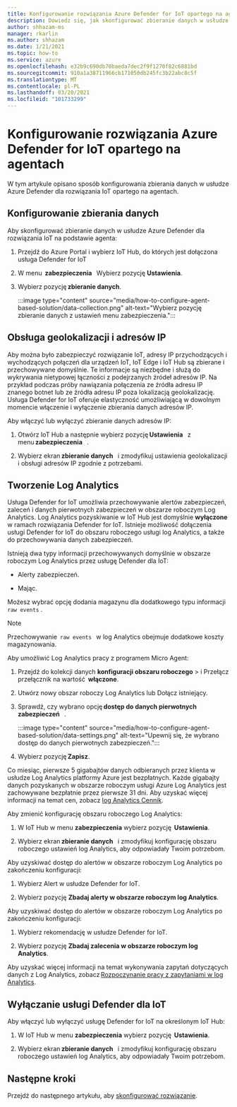 ```yaml
---
title: Konfigurowanie rozwiązania Azure Defender for IoT opartego na agentach
description: Dowiedz się, jak skonfigurować zbieranie danych w usłudze Azure Defender dla rozwiązania IoT na podstawie agenta
author: shhazam-ms
manager: rkarlin
ms.author: shhazam
ms.date: 1/21/2021
ms.topic: how-to
ms.service: azure
ms.openlocfilehash: e32b9c690db70baeda7dec2f9f1270f82c6881bd
ms.sourcegitcommit: 910a1a38711966cb171050db245fc3b22abc8c5f
ms.translationtype: MT
ms.contentlocale: pl-PL
ms.lasthandoff: 03/20/2021
ms.locfileid: "101733299"
---
```

# <a name="configure-azure-defender-for-iot-agent-based-solution"></a>Konfigurowanie rozwiązania Azure Defender for IoT opartego na agentach  

W tym artykule opisano sposób konfigurowania zbierania danych w usłudze Azure Defender dla rozwiązania IoT opartego na agentach.

## <a name="configure-data-collection"></a>Konfigurowanie zbierania danych

Aby skonfigurować zbieranie danych w usłudze Azure Defender dla rozwiązania IoT na podstawie agenta: 

1. Przejdź do Azure Portal i wybierz IoT Hub, do których jest dołączona usługa Defender for IoT 

1. W menu  **zabezpieczenia**   Wybierz pozycję **Ustawienia**. 

1. Wybierz pozycję **zbieranie danych**. 

    :::image type="content" source="media/how-to-configure-agent-based-solution/data-collection.png" alt-text="Wybierz pozycję zbieranie danych z ustawień menu zabezpieczenia.":::

## <a name="geolocation-and-ip-address-handling"></a>Obsługa geolokalizacji i adresów IP 

Aby można było zabezpieczyć rozwiązanie IoT, adresy IP przychodzących i wychodzących połączeń dla urządzeń IoT, IoT Edge i IoT Hub są zbierane i przechowywane domyślnie. Te informacje są niezbędne i służą do wykrywania nietypowej łączności z podejrzanych źródeł adresów IP. Na przykład podczas próby nawiązania połączenia ze źródła adresu IP znanego botnet lub ze źródła adresu IP poza lokalizacją geolokalizację. Usługa Defender for IoT oferuje elastyczność umożliwiającą w dowolnym momencie włączenie i wyłączenie zbierania danych adresów IP. 

Aby włączyć lub wyłączyć zbieranie danych adresów IP: 

1. Otwórz IoT Hub a następnie wybierz pozycję **Ustawienia**   z menu **zabezpieczenia**   . 

1. Wybierz ekran **zbieranie danych**   i zmodyfikuj ustawienia geolokalizacji i obsługi adresów IP zgodnie z potrzebami. 

## <a name="log-analytics-creation"></a>Tworzenie Log Analytics 

Usługa Defender for IoT umożliwia przechowywanie alertów zabezpieczeń, zaleceń i danych pierwotnych zabezpieczeń w obszarze roboczym Log Analytics. Log Analytics pozyskiwanie w IoT Hub jest domyślnie **wyłączone** w ramach rozwiązania Defender for IoT. Istnieje możliwość dołączenia usługi Defender for IoT do obszaru roboczego usługi log Analytics, a także do przechowywania danych zabezpieczeń. 

Istnieją dwa typy informacji przechowywanych domyślnie w obszarze roboczym Log Analytics przez usługę Defender dla IoT:
 
- Alerty zabezpieczeń.

- Mając. 

Możesz wybrać opcję dodania magazynu dla dodatkowego typu informacji `raw events` . 

> [!Note] 
> Przechowywanie  `raw events`   w log Analytics obejmuje dodatkowe koszty magazynowania. 

Aby umożliwić Log Analytics pracy z programem Micro Agent: 

1. Przejdź do kolekcji danych **konfiguracji obszaru roboczego**  >  i Przełącz przełącznik na wartość  **włączone**. 

1. Utwórz nowy obszar roboczy Log Analytics lub Dołącz istniejący. 

1. Sprawdź, czy wybrano opcję **dostęp do danych pierwotnych zabezpieczeń**   .  

    :::image type="content" source="media/how-to-configure-agent-based-solution/data-settings.png" alt-text="Upewnij się, że wybrano dostęp do danych pierwotnych zabezpieczeń.":::

1. Wybierz pozycję **Zapisz**.

Co miesiąc, pierwsze 5 gigabajtów danych odbieranych przez klienta w usłudze Log Analytics platformy Azure jest bezpłatnych. Każde gigabajty danych pozyskanych w obszarze roboczym usługi Azure Log Analytics jest zachowywane bezpłatnie przez pierwsze 31 dni. Aby uzyskać więcej informacji na temat cen, zobacz [log Analytics Cennik](https://azure.microsoft.com/pricing/details/monitor/). 

Aby zmienić konfigurację obszaru roboczego Log Analytics: 

1. W IoT Hub w menu **zabezpieczenia** wybierz pozycję  **Ustawienia**. 

1. Wybierz ekran **zbieranie danych**   i zmodyfikuj konfigurację obszaru roboczego ustawień log Analytics, aby odpowiadały Twoim potrzebom. 

Aby uzyskiwać dostęp do alertów w obszarze roboczym Log Analytics po zakończeniu konfiguracji:

1. Wybierz Alert w usłudze Defender for IoT.

1. Wybierz pozycję **Zbadaj alerty w obszarze roboczym log Analytics**.

Aby uzyskiwać dostęp do alertów w obszarze roboczym Log Analytics po zakończeniu konfiguracji:

1. Wybierz rekomendację w usłudze Defender for IoT.

1. Wybierz pozycję **Zbadaj zalecenia w obszarze roboczym log Analytics**. 
 
Aby uzyskać więcej informacji na temat wykonywania zapytań dotyczących danych z Log Analytics, zobacz [Rozpoczynanie pracy z zapytaniami w log Analytics](../azure-monitor/logs/get-started-queries.md). 

## <a name="turn-off-defender-for-iot"></a>Wyłączanie usługi Defender dla IoT 

Aby włączyć lub wyłączyć usługę Defender for IoT na określonym IoT Hub: 

1. W IoT Hub w menu **zabezpieczenia** wybierz pozycję  **Ustawienia**.

1. Wybierz ekran **zbieranie danych**   i zmodyfikuj konfigurację obszaru roboczego ustawień log Analytics, aby odpowiadały Twoim potrzebom.

## <a name="next-steps"></a>Następne kroki 

Przejdź do następnego artykułu, aby [skonfigurować rozwiązanie](quickstart-configure-your-solution.md).